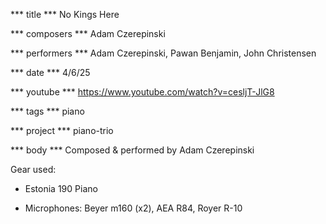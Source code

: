 *** title ***
No Kings Here

*** composers ***
Adam Czerepinski

*** performers ***
Adam Czerepinski, Pawan Benjamin, John Christensen

*** date ***
4/6/25

*** youtube ***
https://www.youtube.com/watch?v=cesljT-JlG8

*** tags ***
piano

*** project ***
piano-trio

*** body ***
Composed & performed by Adam Czerepinski

Gear used:

- Estonia 190 Piano

- Microphones: Beyer m160 (x2), AEA R84, Royer R-10